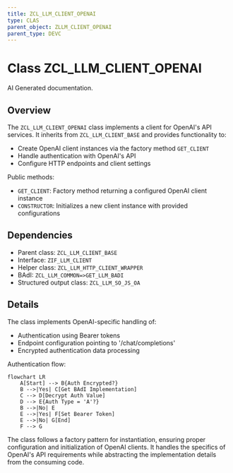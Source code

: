 ```yaml
---
title: ZCL_LLM_CLIENT_OPENAI
type: CLAS
parent_object: ZLLM_CLIENT_OPENAI
parent_type: DEVC
---
```


# Class ZCL_LLM_CLIENT_OPENAI

AI Generated documentation.

## Overview

The `ZCL_LLM_CLIENT_OPENAI` class implements a client for OpenAI's API services. It inherits from `ZCL_LLM_CLIENT_BASE` and provides functionality to:

- Create OpenAI client instances via the factory method `GET_CLIENT`
- Handle authentication with OpenAI's API
- Configure HTTP endpoints and client settings

Public methods:

- `GET_CLIENT`: Factory method returning a configured OpenAI client instance
- `CONSTRUCTOR`: Initializes a new client instance with provided configurations

## Dependencies

- Parent class: `ZCL_LLM_CLIENT_BASE`
- Interface: `ZIF_LLM_CLIENT`
- Helper class: `ZCL_LLM_HTTP_CLIENT_WRAPPER`
- BAdI: `ZCL_LLM_COMMON=>GET_LLM_BADI`
- Structured output class: `ZCL_LLM_SO_JS_OA`

## Details

The class implements OpenAI-specific handling of:

- Authentication using Bearer tokens
- Endpoint configuration pointing to '/chat/completions'
- Encrypted authentication data processing

Authentication flow:

```mermaid
flowchart LR
    A[Start] --> B{Auth Encrypted?}
    B -->|Yes| C[Get BAdI Implementation]
    C --> D[Decrypt Auth Value]
    D --> E{Auth Type = 'A'?}
    B -->|No| E
    E -->|Yes| F[Set Bearer Token]
    E -->|No| G[End]
    F --> G
```

The class follows a factory pattern for instantiation, ensuring proper configuration and initialization of OpenAI clients. It handles the specifics of OpenAI's API requirements while abstracting the implementation details from the consuming code.
